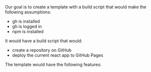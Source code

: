 
Our goal is to create a template with a build script that would make the following assumptions:

- gh is installed
- gh is logged in
- npm is installed

It would have a build script that would:

- create a repository on GitHub
- deploy the current react app to GitHub Pages


The template would have the following features: